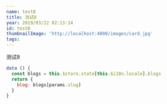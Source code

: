 ```yaml
---
name: test8
title: 测试8
year: 2019/03/22 02:13:14
id: test8
thumbnailImage: 'http://localhost:4000/images/card.jpg'
tags:
---
```

测试8
<!-- more -->
```javascript
data () {
  const blogs = this.$store.state[this.$i18n.locale].blogs
  return {
    blog: blogs[params.slug]
  }
}
```
